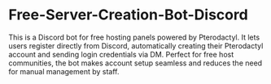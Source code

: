 # Free-Server-Creation-Bot-Discord
This is a Discord bot for free hosting panels powered by Pterodactyl. It lets users register directly from Discord, automatically creating their Pterodactyl account and sending login credentials via DM. Perfect for free host communities, the bot makes account setup seamless and reduces the need for manual management by staff.

